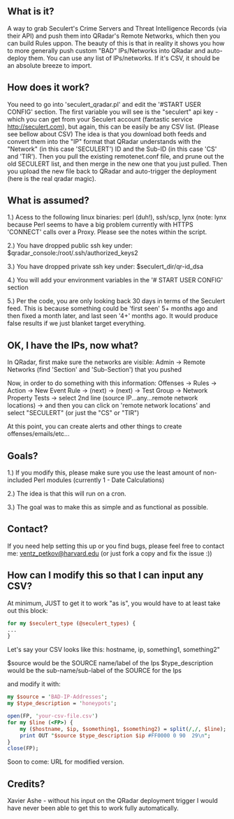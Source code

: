 What is it?
-----------
A way to grab Seculert's Crime Servers and Threat Intelligence Records
(via their API) and push them into QRadar's Remote Networks, which
then you can build Rules uppon. The beauty of this is that in reality
it shows you how to more generally push custom "BAD" IPs/Networks into
QRadar and auto-deploy them. You can use any list of IPs/networks. If
it's CSV, it should be an absolute breeze to import.



How does it work?
-----------------
You need to go into 'seculert_qradar.pl' and edit the '#START USER
CONFIG' section. The first variable you will see is the "seculert" api
key - which you can get from your Seculert account (fantastic service
http://seculert.com), but again, this can be easily be any
CSV list. (Please see bellow about CSV) The idea is that you download both feeds and convert them
into the "IP" format that QRadar understands with the "Network" (in
this case 'SECULERT') ID and the Sub-ID (in this case 'CS' and 'TIR').
Then you pull the existing remotenet.conf file, and prune out the old
SECULERT list, and then merge in the new one that you just pulled.
Then you upload the new file back to QRadar and auto-trigger the
deployment (here is the real qradar magic).



What is assumed?
----------------
1.) Acess to the following linux binaries: perl (duh!), ssh/scp, lynx
(note: lynx because Perl seems to have a big problem currently with
HTTPS 'CONNECT' calls over a Proxy. Please see the notes within the
script.

2.) You have dropped public ssh key under: $qradar_console:/root/.ssh/authorized_keys2

3.) You have dropped private ssh key under: $seculert_dir/qr-id_dsa

4.) You will add your environment variables in the '# START USER CONFIG' section

5.) Per the code, you are only looking back 30 days in terms of the
Seculert feed. This is because something could be 'first seen' 5+ months ago
and then fixed a month later, and last seen '4+' months ago. It would
produce false results if we just blanket target everything.


OK, I have the IPs, now what?
-----------------------------
In QRadar, first make sure the networks are visible:
Admin -> Remote Networks (find 'Section' and 'Sub-Section') that you
pushed

Now, in order to do something with this information:
Offenses -> Rules -> Action -> New Event Rule -> (next) -> (next) ->
Test Group ->  Network Property Tests -> 
select 2nd line (source IP...any...remote network locations) -> 
and then you can click on 'remote network locations' and select 
"SECULERT" (or just the "CS" or "TIR")

At this point, you can create alerts and other things to create
offenses/emails/etc...



Goals?
------
1.) If you modify this, please make sure you use the least amount of
non-included Perl modules (currently 1 - Date Calculations)

2.) The idea is that this will run on a cron.

3.) The goal was to make this as simple and as functional as possible.



Contact?
--------
If you need help setting this up or you find bugs, please feel free to
contact me: ventz_petkov@harvard.edu (or just fork a copy and fix the
issue :))



How can I modify this so that I can input any CSV?
--------------------------------------------------
At minimum, JUST to get it to work "as is", you would have to at least take out this block:

```perl
for my $seculert_type (@seculert_types) {
...
}
```


Let's say your CSV looks like this: hostname, ip, something1, something2"

$source would be the SOURCE name/label of the Ips
$type_description  would be the sub-name/sub-label of the SOURCE for the Ips

and modify it with:

```perl
my $source = 'BAD-IP-Addresses';
my $type_description = 'honeypots';

open(FP, 'your-csv-file.csv')
for my $line (<FP>) {
	my ($hostname, $ip, $something1, $something2) = split(/,/, $line);
	print OUT "$source $type_description $ip #FF0000 0 90  29\n";
}
close(FP);
```

Soon to come: URL for modified version.



Credits?
--------
Xavier Ashe - without his input on the QRadar deployment trigger I
would have never been able to get this to work fully automatically.
